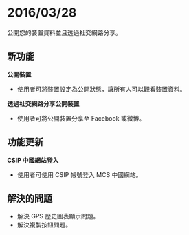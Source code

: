 # 2016/03/28


公開您的裝置資料並且透過社交網路分享。

## 新功能

**公開裝置**

* 使用者可將裝置設定為公開狀態，讓所有人可以觀看裝置資料。

**透過社交網路分享公開裝置**

* 使用者可將公開裝置分享至 Facebook 或微博。

## 功能更新

**CSIP 中國網站登入**

* 使用者可使用 CSIP 帳號登入 MCS 中國網站。

## 解決的問題

* 解決 GPS 歷史圖表顯示問題。
* 解決複製按鈕問題。

